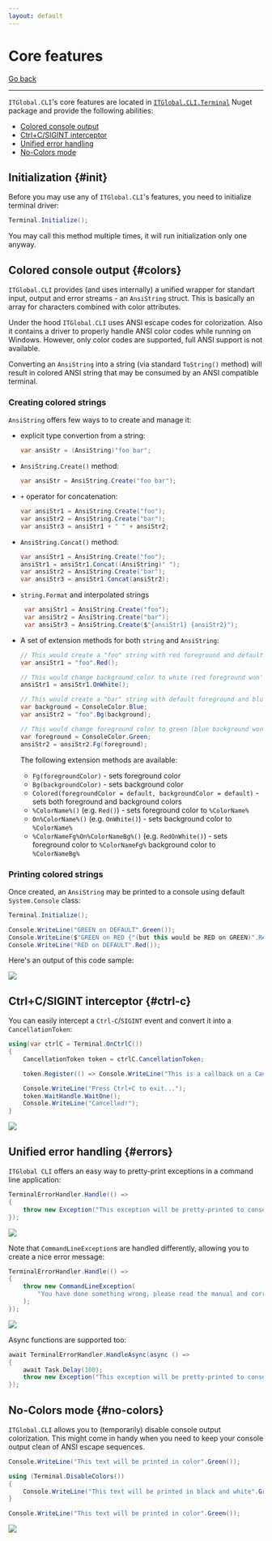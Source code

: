 ```yaml
---
layout: default
---
```

# Core features

[Go back](..#home)

---

`ITGlobal.CLI`'s core features are located in [`ITGlobal.CLI.Terminal`](https://www.nuget.org/packages/ITGlobal.CLI.Terminal/) Nuget package
and provide the following abilities:

* [Colored console output](#colors)
* [Ctrl+C/SIGINT interceptor](#ctrl-c)
* [Unified error handling](#errors)
* [No-Colors mode](#no-colors)

## Initialization {#init}

Before you may use any of `ITGlobal.CLI`'s features, you need to initialize terminal driver:

```csharp
Terminal.Initialize();
```

You may call this method multiple times, it will run initialization only one anyway.

## Colored console output {#colors}

`ITGlobal.CLI` provides (and uses internally) a unified wrapper for standart input, output and error streams - an `AnsiString` struct.
This is basically an array for characters combined with color attributes.

Under the hood `ITGlobal.CLI` uses ANSI escape codes for colorization.
Also it contains a driver to properly handle ANSI color codes while running on Windows.
However, only color codes are supported, full ANSI support is not available.

Converting an `AnsiString` into a string (via standard `ToString()` method) will result in colored ANSI string
that may be consumed by an ANSI compatible terminal.

### Creating colored strings

`AnsiString` offers few ways to to create and manage it:

* explicit type convertion from a string:

  ```csharp
  var ansiStr = (AnsiString)"foo bar";
  ```

* `AnsiString.Create()` method:

  ```csharp
  var ansiStr = AnsiString.Create("foo bar");
  ```

* `+` operator for concatenation:

  ```csharp
  var ansiStr1 = AnsiString.Create("foo");
  var ansiStr2 = AnsiString.Create("bar");
  var ansiStr3 = ansiStr1 + " " + ansiStr2;
  ```

* `AnsiString.Concat()` method:

  ```csharp
  var ansiStr1 = AnsiString.Create("foo");
  ansiStr1 = ansiStr1.Concat((AnsiString)" ");
  var ansiStr2 = AnsiString.Create("bar");
  var ansiStr3 = ansiStr1.Concat(ansiStr2);
  ```

* `string.Format` and interpolated strings

  ```csharp
   var ansiStr1 = AnsiString.Create("foo");
   var ansiStr2 = AnsiString.Create("bar");
   var ansiStr3 = AnsiString.Create($"{ansiStr1} {ansiStr2}");
  ```

* A set of extension methods for both `string` and `AnsiString`:

  ```csharp
  // This would create a "foo" string with red foreground and default background
  var ansiStr1 = "foo".Red();

  // This would change background color to white (red foreground won't change)
  ansiStr1 = ansiStr1.OnWhite();

  // This would create a "bar" string with default foreground and blue background
  var background = ConsoleColor.Blue;
  var ansiStr2 = "foo".Bg(background);

  // This would change foreground color to green (blue background won't change)
  var foreground = ConsoleColor.Green;
  ansiStr2 = ansiStr2.Fg(foreground);
  ```

  The following extension methods are available:

  * `Fg(foregroundColor)` - sets foreground color
  * `Bg(backgroundColor)` - sets background color
  * `Colored(foregroundColor = default, backgroundColor = default)` - sets both foreground and background colors
  * `%ColorName%()` (e.g. `Red()`) - sets foreground color to `%ColorName%`
  * `On%ColorName%()` (e.g. `OnWhite()`) - sets background color to `%ColorName%`
  * `%ColorNameFg%On%ColorNameBg%()` (e.g. `RedOnWhite()`) - sets foreground color to `%ColorNameFg%`
    background color to `%ColorNameBg%`

### Printing colored strings

Once created, an `AnsiString` may be printed to a console using default `System.Console` class:

```csharp
Terminal.Initialize();

Console.WriteLine("GREEN on DEFAULT".Green());
Console.WriteLine($"GREEN on RED {"(but this would be RED on GREEN)".RedOnGreen()} GREEN on RED".GreenOnRed());
Console.WriteLine("RED on DEFAULT".Red());
```

Here's an output of this code sample:

![](colors.gif)

## Ctrl+C/SIGINT interceptor {#ctrl-c}

You can easily intercept a `Ctrl-C`/`SIGINT` event and convert it into a `CancellationToken`:

```csharp
using(var ctrlC = Terminal.OnCtrlC())
{
    CancellationToken token = ctrlC.CancellationToken;

    token.Register(() => Console.WriteLine("This is a callback on a CancellationToken"));

    Console.WriteLine("Press Ctrl+C to exit...");
    token.WaitHandle.WaitOne();
    Console.WriteLine("Cancelled!");
}
```

![](ctrl-c.gif)

## Unified error handling {#errors}

`ITGlobal CLI` offers an easy way to pretty-print exceptions in a command line application:

```csharp
TerminalErrorHandler.Handle(() =>
{
    throw new Exception("This exception will be pretty-printed to console");
});
```

![](error.gif)

Note that `CommandLineException`s are handled differently, allowing you to create a nice error message:

```csharp
TerminalErrorHandler.Handle(() =>
{
    throw new CommandLineException(
        "You have done something wrong, please read the manual and correct youself."
    );
});
```

![](cli-error.gif)

Async functions are supported too:

```csharp
await TerminalErrorHandler.HandleAsync(async () =>
{
    await Task.Delay(100);
    throw new Exception("This exception will be pretty-printed to console");
});
```

## No-Colors mode {#no-colors}

`ITGlobal.CLI` allows you to (temporarily) disable console output colorization.
This might come in handy when you need to keep your console output clean of ANSI escape sequences.

```csharp
Console.WriteLine("This text will be printed in color".Green());

using (Terminal.DisableColors())
{
    Console.WriteLine("This text will be printed in black and white".Green());
}

Console.WriteLine("This text will be printed in color".Green());
```

![](no-color.gif)

